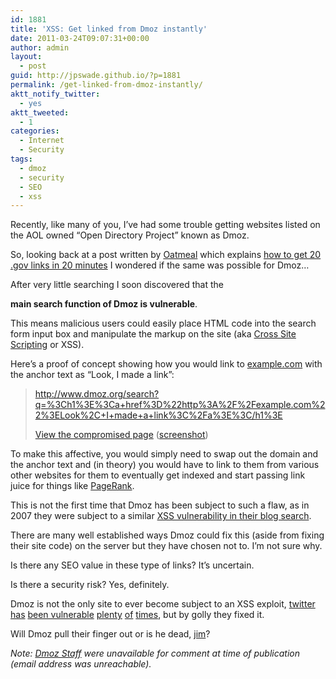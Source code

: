 ```yaml
---
id: 1881
title: 'XSS: Get linked from Dmoz instantly'
date: 2011-03-24T09:07:31+00:00
author: admin
layout:
  - post
guid: http://jpswade.github.io/?p=1881
permalink: /get-linked-from-dmoz-instantly/
aktt_notify_twitter:
  - yes
aktt_tweeted:
  - 1
categories:
  - Internet
  - Security
tags:
  - dmoz
  - security
  - SEO
  - xss
---
```

<p class="lead">
  Recently, like many of you, I&#8217;ve had some trouble getting websites listed on the AOL owned &#8220;Open Directory Project&#8221; known as Dmoz.
</p>

So, looking back at a post written by [Oatmeal](http://0at.org/) which explains [how to get 20 .gov links in 20 minutes](http://www.seomoz.org/blog/xss-how-to-get-20-gov-links-in-20-minutes) I wondered if the same was possible for Dmoz&#8230;

<!--more-->After very little searching I soon discovered that the 

**main search function of Dmoz is vulnerable**.

This means malicious users could easily place HTML code into the search form input box and manipulate the markup on the site (aka [Cross Site Scripting](http://en.wikipedia.org/wiki/Cross-site_scripting) or XSS).

Here&#8217;s a proof of concept showing how you would link to [example.com](http://www.rfc-editor.org/rfc/rfc2606.txt) with the anchor text as &#8220;Look, I made a link&#8221;:

> http://www.dmoz.org/search?q=%3Ch1%3E%3Ca+href%3D%22http%3A%2F%2Fexample.com%22%3ELook%2C+I+made+a+link%3C%2Fa%3E%3C/h1%3E
> 
> [View the compromised page](http://www.dmoz.org/search?q=%3Ch1%3E%3Ca+href%3D%22http%3A%2F%2Fwww.example.com%22%3ELook%2C+I+made+a+link%3C%2Fa%3E%3C/h1%3E) ([screenshot](http://i.imgur.com/1Aqad.png))

To make this affective, you would simply need to swap out the domain and the anchor text and (in theory) you would have to link to them from various other websites for them to eventually get indexed and start passing link juice for things like [PageRank](http://jpswade.github.io/projects/pagerank).

This is not the first time that Dmoz has been subject to such a flaw, as in 2007 they were subject to a similar [XSS vulnerability in their blog search](http://sla.ckers.org/forum/read.php?3,16280,16287).

There are many well established ways Dmoz could fix this (aside from fixing their site code) on the server but they have chosen not to. I&#8217;m not sure why.

Is there any SEO value in these type of links? It&#8217;s uncertain.

Is there a security risk? Yes, definitely.

Dmoz is not the only site to ever become subject to an XSS exploit, [twitter has](http://www.theregister.co.uk/2010/09/22/twitter_xss_genesis/) [been vulnerable](http://www.darknet.org.uk/2010/01/researcher-uncovers-xss-flaws-in-twitter-and-google-calendar/) [plenty](http://www.jemjabella.co.uk/2010/confirmed-twitter-xss-vulnerability/) [of](http://www.davidnaylor.co.uk/twitter-exploit-still-works.html) [times](http://www.davidnaylor.co.uk/massive-twitter-cross-site-scripting-vulnerability.html), but by golly they fixed it.

Will Dmoz pull their finger out or is he dead, [jim](http://www.dmoz.org/public/profile?editor=jimnoble)?

_Note: [Dmoz Staff](http://www.dmoz.org/docs/en/public_abuse_faq_en.html) were unavailable for comment at time of publication (email address was unreachable)._